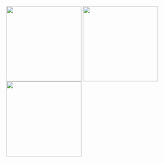 <img height=200 align="center" src="https://readme-typing-svg.demolab.com/?lines=Hi+there,+I'm+Muhammad Syiarul Amrullah;System+Development+Staff](https://readme-typing-svg.demolab.com?font=Fira+Code&pause=1000&color=F7D078&background=77FF3A00&center=true&vCenter=true&random=false&width=440&lines=Welcome+to+my+professional+profile😄;I+am+Muhammad+Syiarul+Amrullah" />
<a href="https://github.com/muhammadarl/github-readme-stats">
  <img height=200 align="center" src="https://github-readme-stats.vercel.app/api?username=muhammadarl" />
</a>
<a href="https://github.com/muhammadarl/convoychat">
  <img height=200 align="center" src="https://github-readme-stats.vercel.app/api/top-langs?username=muhammadarl&layout=compact&langs_count=8&card_width=320" />
</a>


